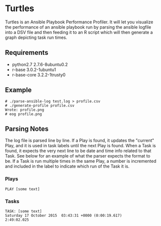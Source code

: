 Turtles
=======

Turtles is an Ansible Playbook Performance Profiler.  It will let you visualize
the performance of an ansible playbook run by parsing the ansible logfile into
a DSV file and then feeding it to an R script which will then generate a graph
depicting task run times.

Requirements
------------

 * python2.7 2.7.6-8ubuntu0.2
 * r-base 3.0.2-1ubuntu1
 * r-base-core 3.2.2-1trusty0

Example
-------

    # ./parse-ansible-log test.log > profile.csv
    # ./generate-profile profile.csv
    Wrote: profile.png
    # eog profile.png

Parsing Notes
-------------

The log file is parsed line by line.  If a Play is found, it updates the
"current" Play, and it is used in task labels until the next Play is found.
When a Task is found, it expects the very next line to be date and time info
related to that Task.  See below for an example of what the parser expects the
format to be.  If a Task is run multiple times in the same Play, a number is
incremented and included in the label to indicate which run of the Task it is.

### Plays ###

    PLAY [some text]

### Tasks ###

    TASK: [some text]
    Saturday 17 October 2015  03:43:31 +0000 (0:00:19.617)       2:49:02.025
